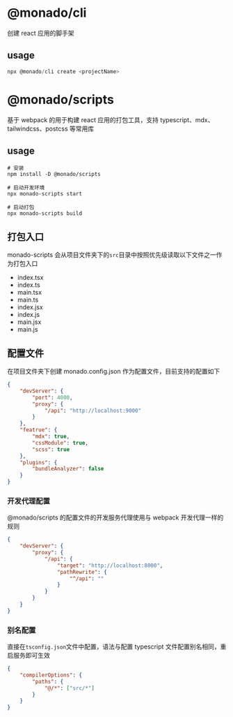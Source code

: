 # @monado/cli

创建 react 应用的脚手架

## usage

```js
npx @monado/cli create <projectName>
```

# @monado/scripts

基于 webpack 的用于构建 react 应用的打包工具，支持 typescript、mdx、tailwindcss、postcss 等常用库

## usage

```shell
# 安装
npm install -D @monado/scripts

# 启动开发环境
npx monado-scripts start

# 启动打包
npx monado-scripts build
```

## 打包入口

monado-scripts 会从项目文件夹下的`src`目录中按照优先级读取以下文件之一作为打包入口

- index.tsx
- index.ts
- main.tsx
- main.ts
- index.jsx
- index.js
- main.jsx
- main.js

## 配置文件

在项目文件夹下创建 monado.config.json 作为配置文件，目前支持的配置如下

```json
{
	"devServer": {
		"port": 4000,
		"proxy": {
			"/api": "http://localhost:9000"
		}
	},
	"featrue": {
		"mdx": true,
		"cssModule": true,
		"scss": true
	},
	"plugins": {
		"bundleAnalyzer": false
	}
}
```

### 开发代理配置

@monado/scripts 的配置文件的开发服务代理使用与 webpack 开发代理一样的规则

```json
{
	"devServer": {
		"proxy": {
			"/api": {
				"target": "http://localhost:8000",
				"pathRewrite": {
					"^/api": ""
				}
			}
		}
	}
}
```

### 别名配置

直接在`tsconfig.json`文件中配置，语法与配置 typescript 文件配置别名相同，重启服务即可生效

```json
{
	"compilerOptions": {
		"paths": {
			"@/*": ["src/*"]
		}
	}
}
```
